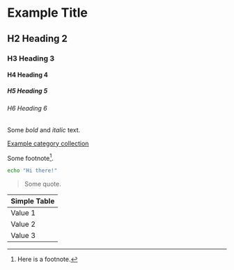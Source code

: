 # Example Title

## H2 Heading 2
### H3 Heading 3
#### H4 Heading 4
##### H5 Heading 5
###### H6 Heading 6

Some *bold* and _italic_ text.

[Example category collection](/category/example)

Some footnote[^footnote-label-a].

```bash
echo "Hi there!"
```

> Some quote.

| Simple Table |
| ------------ |
| Value 1      |
| Value 2      |
| Value 3      |

[^footnote-label-a]: Here is a footnote.
